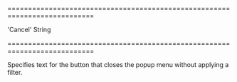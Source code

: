 ===========================================================================
<!--default-->'Cancel'<!--/default-->
<!--type-->String<!--/type-->
===========================================================================

<!--shortDescription-->
Specifies text for the button that closes the popup menu without applying a filter.
<!--/shortDescription-->

<!--fullDescription-->

<!--/fullDescription-->
